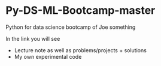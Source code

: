 # Py-DS-ML-Bootcamp-master
Python for data science bootcamp of Joe something

In the link you will see
* Lecture note as well as problems/projects + solutions
* My own experimental code
